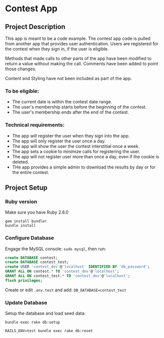 # Contest App

## Project Description

This app is meant to be a code example. 
The contest app code is pulled from another app that provides user authentication. 
Users are registered for the contest when they sign in, if the user is eligible.

Methods that made calls to other parts of the app have been modified to return a 
value without making the call. Comments have been added to point those changes.

Content and Styling have not been included as part of the app.

### To be eligible:
* The current date is within the contest date range. 
* The user's membership starts before the beginning of the contest.
* The user's membership ends after the end of the contest.

### Technical requirements:
* The app will register the user when they sign into the app.
* The app will only register the user once a day.
* The app will show the user the contest interstitial once a week.
* The app sets a cookie to minimize calls for registering the user.
* The app will not register user more than once a day, even if the cookie is deleted.
* THe app provides a simple admin to download the results by day or for the entire contest.

## Project Setup

### Ruby version
Make sure you have Ruby 2.6.0 

```Shell
gem install bundler
bundle install
```

### Configure Database
Engage the MySQL console: `sudo mysql`, then run:
```SQL
create DATABASE contest;
create DATABASE contest_test;
create USER 'contest_dev'@'localhost' IDENTIFIED BY 'db_password';
GRANT ALL ON contest.* TO 'contest_dev'@'localhost';
GRANT ALL ON contest_test.* TO 'contest_dev'@'localhost';
flush privileges;
```
Create or edit `.env.test` and add: `DB_DATABASE=contest_test`


### Update Database
Setup the database and load seed data:
```Shell
bundle exec rake db:setup
```
```Shell
RAILS_ENV=test bundle exec rake db:reset
```
